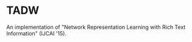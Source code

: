 # TADW
An implementation of "Network Representation Learning with Rich Text Information" (IJCAI '15).
